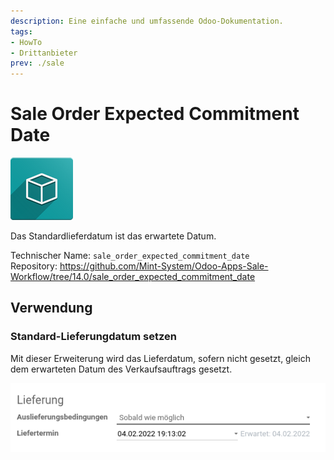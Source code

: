 ```yaml
---
description: Eine einfache und umfassende Odoo-Dokumentation.
tags:
- HowTo
- Drittanbieter
prev: ./sale
---
```

# Sale Order Expected Commitment Date
![icon_oms_box](assets/icon_oms_box.png)

Das Standardlieferdatum ist das erwartete Datum.

Technischer Name: `sale_order_expected_commitment_date`\
Repository: <https://github.com/Mint-System/Odoo-Apps-Sale-Workflow/tree/14.0/sale_order_expected_commitment_date>

## Verwendung

### Standard-Lieferungdatum setzen

Mit dieser Erweiterung wird das Lieferdatum, sofern nicht gesetzt, gleich dem erwarteten Datum des Verkaufsauftrags gesetzt.

![](assets/Sale%20Order%20Expected%20Commitment%20Date.png)